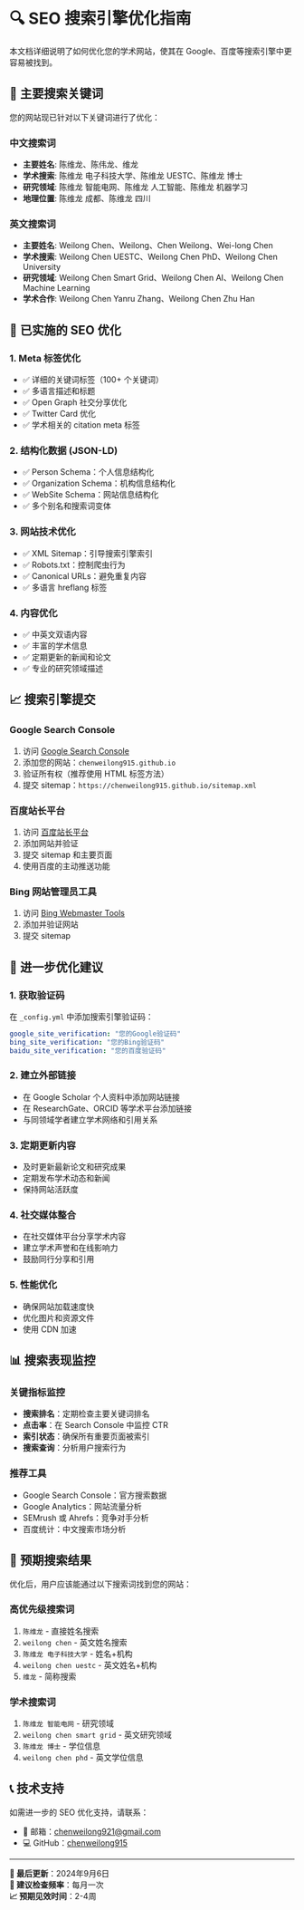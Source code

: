 # 🔍 SEO 搜索引擎优化指南

本文档详细说明了如何优化您的学术网站，使其在 Google、百度等搜索引擎中更容易被找到。

## 🎯 主要搜索关键词

您的网站现已针对以下关键词进行了优化：

### 中文搜索词
- **主要姓名**: 陈维龙、陈伟龙、维龙
- **学术搜索**: 陈维龙 电子科技大学、陈维龙 UESTC、陈维龙 博士
- **研究领域**: 陈维龙 智能电网、陈维龙 人工智能、陈维龙 机器学习
- **地理位置**: 陈维龙 成都、陈维龙 四川

### 英文搜索词
- **主要姓名**: Weilong Chen、Weilong、Chen Weilong、Wei-long Chen
- **学术搜索**: Weilong Chen UESTC、Weilong Chen PhD、Weilong Chen University
- **研究领域**: Weilong Chen Smart Grid、Weilong Chen AI、Weilong Chen Machine Learning
- **学术合作**: Weilong Chen Yanru Zhang、Weilong Chen Zhu Han

## 🔧 已实施的 SEO 优化

### 1. Meta 标签优化
- ✅ 详细的关键词标签（100+ 个关键词）
- ✅ 多语言描述和标题
- ✅ Open Graph 社交分享优化
- ✅ Twitter Card 优化
- ✅ 学术相关的 citation meta 标签

### 2. 结构化数据 (JSON-LD)
- ✅ Person Schema：个人信息结构化
- ✅ Organization Schema：机构信息结构化  
- ✅ WebSite Schema：网站信息结构化
- ✅ 多个别名和搜索词变体

### 3. 网站技术优化
- ✅ XML Sitemap：引导搜索引擎索引
- ✅ Robots.txt：控制爬虫行为
- ✅ Canonical URLs：避免重复内容
- ✅ 多语言 hreflang 标签

### 4. 内容优化
- ✅ 中英文双语内容
- ✅ 丰富的学术信息
- ✅ 定期更新的新闻和论文
- ✅ 专业的研究领域描述

## 📈 搜索引擎提交

### Google Search Console
1. 访问 [Google Search Console](https://search.google.com/search-console)
2. 添加您的网站：`chenweilong915.github.io`
3. 验证所有权（推荐使用 HTML 标签方法）
4. 提交 sitemap：`https://chenweilong915.github.io/sitemap.xml`

### 百度站长平台
1. 访问 [百度站长平台](https://ziyuan.baidu.com/)
2. 添加网站并验证
3. 提交 sitemap 和主要页面
4. 使用百度的主动推送功能

### Bing 网站管理员工具
1. 访问 [Bing Webmaster Tools](https://www.bing.com/webmasters)
2. 添加并验证网站
3. 提交 sitemap

## 🚀 进一步优化建议

### 1. 获取验证码
在 `_config.yml` 中添加搜索引擎验证码：
```yaml
google_site_verification: "您的Google验证码"
bing_site_verification: "您的Bing验证码"  
baidu_site_verification: "您的百度验证码"
```

### 2. 建立外部链接
- 在 Google Scholar 个人资料中添加网站链接
- 在 ResearchGate、ORCID 等学术平台添加链接
- 与同领域学者建立学术网络和引用关系

### 3. 定期更新内容
- 及时更新最新论文和研究成果
- 定期发布学术动态和新闻
- 保持网站活跃度

### 4. 社交媒体整合
- 在社交媒体平台分享学术内容
- 建立学术声誉和在线影响力
- 鼓励同行分享和引用

### 5. 性能优化
- 确保网站加载速度快
- 优化图片和资源文件
- 使用 CDN 加速

## 📊 搜索表现监控

### 关键指标监控
- **搜索排名**：定期检查主要关键词排名
- **点击率**：在 Search Console 中监控 CTR
- **索引状态**：确保所有重要页面被索引
- **搜索查询**：分析用户搜索行为

### 推荐工具
- Google Search Console：官方搜索数据
- Google Analytics：网站流量分析
- SEMrush 或 Ahrefs：竞争对手分析
- 百度统计：中文搜索市场分析

## 🎯 预期搜索结果

优化后，用户应该能通过以下搜索词找到您的网站：

### 高优先级搜索词
1. `陈维龙` - 直接姓名搜索
2. `weilong chen` - 英文姓名搜索  
3. `陈维龙 电子科技大学` - 姓名+机构
4. `weilong chen uestc` - 英文姓名+机构
5. `维龙` - 简称搜索

### 学术搜索词
1. `陈维龙 智能电网` - 研究领域
2. `weilong chen smart grid` - 英文研究领域
3. `陈维龙 博士` - 学位信息
4. `weilong chen phd` - 英文学位信息

## 📞 技术支持

如需进一步的 SEO 优化支持，请联系：
- 📧 邮箱：chenweilong921@gmail.com
- 💻 GitHub：[chenweilong915](https://github.com/chenweilong915)

---

**📅 最后更新**：2024年9月6日  
**🔄 建议检查频率**：每月一次  
**📈 预期见效时间**：2-4周
